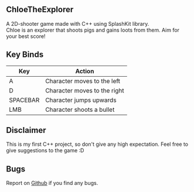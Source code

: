 ## ChloeTheExplorer

A 2D-shooter game made with C++ using SplashKit library.
<br>
Chloe is an explorer that shoots pigs and gains loots from them. Aim for your best score!

## Key Binds

| Key | Action |
|-|-|
| A | Character moves to the left |
| D | Character moves to the right |
| SPACEBAR | Character jumps upwards |
| LMB | Character shoots a bullet |

## Disclaimer

This is my first C++ project, so don't give any high expectation. Feel free to give suggestions to the game :D

## Bugs

Report on [Github](https://github.com/iNxtWilliqm/ChloeTheExplorer/issues/new) if you find any bugs.
